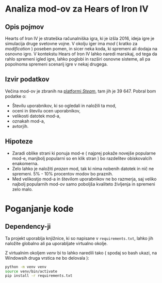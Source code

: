 # Analiza mod-ov za Hears of Iron IV

## Opis pojmov
Hearts of Iron IV je strateška računalniška igra, ki je izšla 2016, ideja igre je simulacija druge svetovne vojne. V okolju iger ima *mod* ( kratko za *modification* ) poseben pomen, in sicer neka koda, ki spremeni ali dodaja na osnovno igro. V kontekstu Hears of Iron IV lahko naredi marsikaj, od tega da rahlo spremeni igled igre, lahko poglobi in razširi osnovne sisteme, ali pa popolnoma spremeni scenarij igre v nekaj drugega.

## Izvir podatkov
Večina mod-ov je zbranih na [platformi *Steam*](https://steamcommunity.com/app/394360/workshop/), tam jih je 39 647. Pobral bom podatke o:
 - Številu uporabnikov, ki so ogledali in naložili ta mod,
 - oceni in številu ocen uporabnikov,
 - velikosti datotek mod-a,
 - oznakah mod-a,
 - avtorjih.
 
 ## Hipoteze
 - Zaradi oblike strani ki ponuja mod-e ( najprej pokaže novejše popularne mod-e, manjbolj popularni so en klik stran ) bo razdelitev obiskovalcih enakomerna.
 - Zelo lahko je naložiti *prazen* mod, tak ki nima nobenih datotek in nič ne spremeni. 5% - 10% procentov modov bo praznih.
 - Med velikostjo mod-a in številom uporabnikov ne bo razmerja, saj veliko najbolj popularnih mod-ov samo poboljša kvaliteto življenja in spremeni zelo malo.

 # Poganjanje kode

 ## Dependency-ji
 Ta projekt uporablja knjižnice, ki so napisane v `requirements.txt`, lahko jih naložite globalno ali pa uporabljate virtualno okolje.

 Z virtualnim okoljem _venv_ bi to lahko naredili tako ( spodaj so bash ukazi, na Windowsih druga vrstica ne bo delovala ):
 ```bash
 python -m venv venv
 source venv/bin/activate
 pip install -r requirements.txt
 ```
